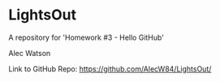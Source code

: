 # LightsOut
A repository for 'Homework #3 - Hello GitHub'

Alec Watson

Link to GitHub Repo: https://github.com/AlecW84/LightsOut/

